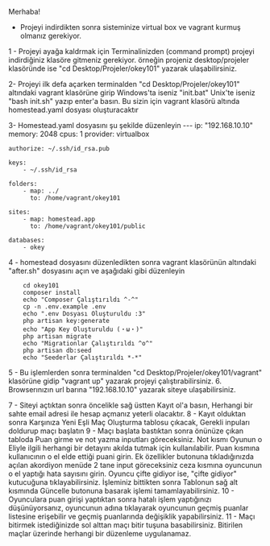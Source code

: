 Merhaba!
* Projeyi indirdikten sonra sisteminize virtual box ve vagrant kurmuş olmanız gerekiyor.

1 - Projeyi ayağa kaldrmak için Terminalinizden (command prompt) projeyi indirdiğiniz klasöre gitmeniz gerekiyor.
örneğin projeniz desktop/projeler klasöründe ise "cd Desktop/Projeler/okey101" yazarak ulaşabilirsiniz.

2- Projeyi ilk defa açarken terminalden  "cd Desktop/Projeler/okey101" altındaki vagrant klasörüne girip Windows'ta iseniz "init.bat"
Unix'te iseniz "bash init.sh" yazıp enter'a basın. Bu sizin için vagrant klasörü altında homestead.yaml dosyası oluşturacaktır

3- Homestead.yaml dosyasını şu şekilde düzenleyin
        ---
    ip: "192.168.10.10"
    memory: 2048
    cpus: 1
    provider: virtualbox

    authorize: ~/.ssh/id_rsa.pub

    keys:
        - ~/.ssh/id_rsa

    folders:
        - map: ../
          to: /home/vagrant/okey101

    sites:
        - map: homestead.app
          to: /home/vagrant/okey101/public

    databases:
        - okey

4 - homestead dosyasını düzenledikten sonra vagrant klasörünün altındaki "after.sh" dosyasını açın ve aşağıdaki gibi düzenleyin

        cd okey101
        composer install
        echo "Composer Çalıştırıldı ^-^"
        cp -n .env.example .env
        echo ".env Dosyası Oluşturuldu :3"
        php artisan key:generate
        echo "App Key Oluşturuldu (・ω・)"
        php artisan migrate
        echo "Migrationlar Çalıştırıldı ^o^"
        php artisan db:seed
        echo "Seederlar Çalıştırıldı *-*"

5 - Bu işlemlerden sonra terminalden  "cd Desktop/Projeler/okey101/vagrant" klasörüne gidip "vagrant up" yazarak projeyi çalıştırabilirsiniz.
6. Browserınızın url barına "192.168.10.10" yazarak siteye ulaşabilirsiniz.

7 - Siteyi açtıktan sonra öncelikle sağ üstten Kayıt ol'a basın, Herhangi bir sahte email adresi ile hesap açmanız yeterli olacaktır.
8 - Kayıt olduktan sonra Karşınıza Yeni Eşli Maç Oluşturma tablosu çıkacak, Gerekli inpuları doldurup maçı başlatın
9 - Maçı başlata bastıktan sonra önünüze çıkan tabloda Puan girme ve not yazma inputları göreceksiniz. Not kısmı Oyunun o Eliyle ilgili herhangi bir detayını akılda tutmak için kullanılabilir.
    Puan kısmına kullanıcının o el elde ettiği puani girin. Ek özellikler butonuna tıkladığınızda açılan akordiyon menüde 2 tane input göreceksiniz ceza kısmına oyuncunun o el yaptığı hata sayısını girin.
    Oyuncu çifte gidiyor ise, "çifte gidiyor" kutucuğuna tıklayabilirsiniz. İşleminiz bittikten sonra Tablonun sağ alt kısmında Güncelle butonuna basarak işlemi tamamlayabilirsiniz.
10 - Oyunculara puan girişi yaptıktan sonra hatalı işlem yaptığınızı düşünüyorsanız, oyuncunun adına tıklayarak oyuncunun geçmiş puanlar listesine erişebilir ve geçmiş puanlarında değişiklik yapabilirsiniz.
11 - Maçı bitirmek istediğinizde sol alttan maçı bitir tuşuna basabilirsiniz. Bitirilen maçlar üzerinde herhangi bir düzenleme uygulanamaz.